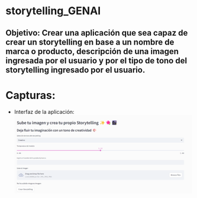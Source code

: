 # storytelling_GENAI

## Objetivo: Crear una aplicación que sea capaz de crear un storytelling en base a un nombre de marca o producto, descripción de una imagen ingresada por el usuario y por el tipo de tono del storytelling ingresado por el usuario.

# Capturas:

* Interfaz de la aplicación:
![interfaz](media/imagen_1.PNG)


